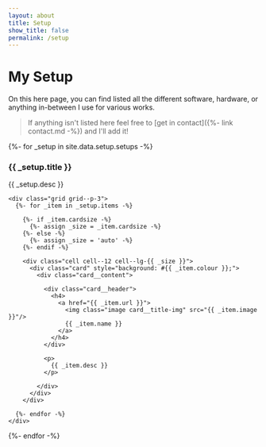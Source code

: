 ```yaml
---
layout: about
title: Setup
show_title: false
permalink: /setup
---
```


<style>
  .card__title-img {
    width: 2rem;
    height: 2rem;
    margin-bottom: 3.5px;
    margin-right: 0.2rem;
  }
</style>

# My Setup

On this here page, you can find listed all the different software, hardware, or anything in-between I use for various works.

> If anything isn't listed here feel free to [get in contact]({%- link contact.md -%}) and I'll add it!

<div>
  {%- for _setup in site.data.setup.setups -%}
    <h3>{{ _setup.title }}</h3>
    <p>{{ _setup.desc }}</p>

    <div class="grid grid--p-3">
      {%- for _item in _setup.items -%}

        {%- if _item.cardsize -%}
          {%- assign _size = _item.cardsize -%}
        {%- else -%}
          {%- assign _size = 'auto' -%}
        {%- endif -%}

        <div class="cell cell--12 cell--lg-{{ _size }}">
          <div class="card" style="background: #{{ _item.colour }};">
            <div class="card__content">

              <div class="card__header">
                <h4>
                  <a href="{{ _item.url }}">
                    <img class="image card__title-img" src="{{ _item.image }}"/>
                    {{ _item.name }}
                  </a>
                </h4>
              </div>

              <p>
                {{ _item.desc }}
              </p>

            </div>
          </div>
        </div>

      {%- endfor -%}
    </div>

  {%- endfor -%}
</div>
